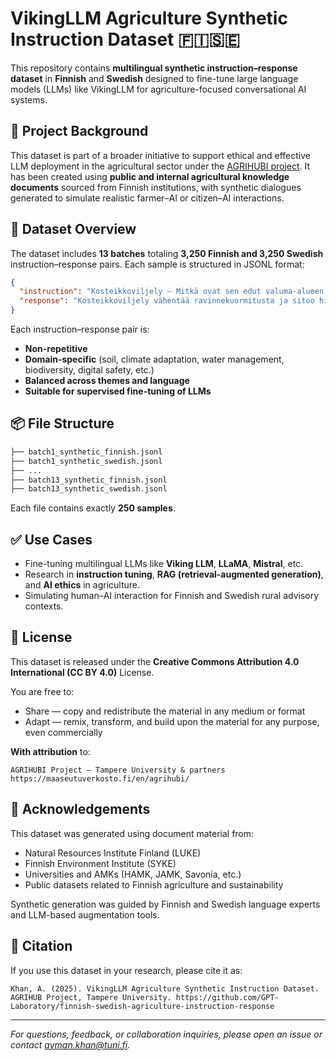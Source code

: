 # VikingLLM Agriculture Synthetic Instruction Dataset 🇫🇮🇸🇪

This repository contains **multilingual synthetic instruction–response dataset** in **Finnish** and **Swedish** designed to fine-tune large language models (LLMs) like VikingLLM for agriculture-focused conversational AI systems.

## 🌾 Project Background

This dataset is part of a broader initiative to support ethical and effective LLM deployment in the agricultural sector under the [AGRIHUBI project](https://maaseutuverkosto.fi/en/agrihubi/). It has been created using **public and internal agricultural knowledge documents** sourced from Finnish institutions, with synthetic dialogues generated to simulate realistic farmer–AI or citizen–AI interactions.

## 📁 Dataset Overview

The dataset includes **13 batches** totaling **3,250 Finnish and 3,250 Swedish** instruction–response pairs. Each sample is structured in JSONL format:

```json
{
  "instruction": "Kosteikkoviljely – Mitkä ovat sen edut valuma-alueen hallinnassa?",
  "response": "Kosteikkoviljely vähentää ravinnekuormitusta ja sitoo hiiltä..."
}
```

Each instruction–response pair is:
- **Non-repetitive**
- **Domain-specific** (soil, climate adaptation, water management, biodiversity, digital safety, etc.)
- **Balanced across themes and language**
- **Suitable for supervised fine-tuning of LLMs**

## 📦 File Structure

```bash
├── batch1_synthetic_finnish.jsonl
├── batch1_synthetic_swedish.jsonl
├── ...
├── batch13_synthetic_finnish.jsonl
├── batch13_synthetic_swedish.jsonl
```

Each file contains exactly **250 samples**. 

## ✅ Use Cases

- Fine-tuning multilingual LLMs like **Viking LLM**, **LLaMA**, **Mistral**, etc.
- Research in **instruction tuning**, **RAG (retrieval-augmented generation)**, and **AI ethics** in agriculture.
- Simulating human–AI interaction for Finnish and Swedish rural advisory contexts.

## 📜 License

This dataset is released under the **Creative Commons Attribution 4.0 International (CC BY 4.0)** License.

You are free to:
- Share — copy and redistribute the material in any medium or format
- Adapt — remix, transform, and build upon the material for any purpose, even commercially

**With attribution** to:
```
AGRIHUBI Project – Tampere University & partners
https://maaseutuverkosto.fi/en/agrihubi/
```

## 🙏 Acknowledgements

This dataset was generated using document material from:
- Natural Resources Institute Finland (LUKE)
- Finnish Environment Institute (SYKE)
- Universities and AMKs (HAMK, JAMK, Savonia, etc.)
- Public datasets related to Finnish agriculture and sustainability

Synthetic generation was guided by Finnish and Swedish language experts and LLM-based augmentation tools.

## 🧾 Citation

If you use this dataset in your research, please cite it as:

```
Khan, A. (2025). VikingLLM Agriculture Synthetic Instruction Dataset. AGRIHUB Project, Tampere University. https://github.com/GPT-Laboratory/finnish-swedish-agriculture-instruction-response
```

---

*For questions, feedback, or collaboration inquiries, please open an issue or contact [ayman.khan@tuni.fi](mailto:ayman.khan@tuni.fi).*